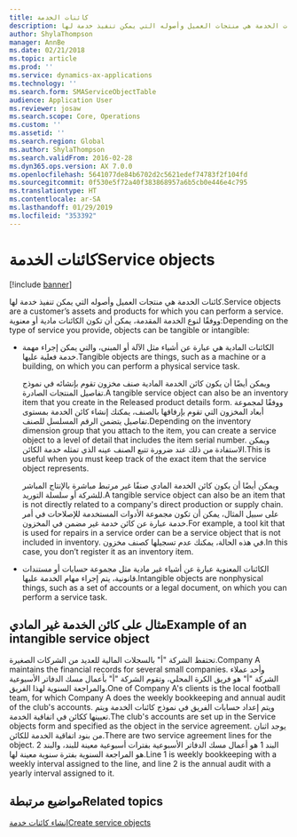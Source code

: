 ```yaml
---
title: كائنات الخدمة
description: كائنات الخدمة هي منتجات العميل وأصوله التي يمكن تنفيذ خدمة لها.
author: ShylaThompson
manager: AnnBe
ms.date: 02/21/2018
ms.topic: article
ms.prod: ''
ms.service: dynamics-ax-applications
ms.technology: ''
ms.search.form: SMAServiceObjectTable
audience: Application User
ms.reviewer: josaw
ms.search.scope: Core, Operations
ms.custom: ''
ms.assetid: ''
ms.search.region: Global
ms.author: ShylaThompson
ms.search.validFrom: 2016-02-28
ms.dyn365.ops.version: AX 7.0.0
ms.openlocfilehash: 5641077de84b6702d2c5621edef74783f2f104fd
ms.sourcegitcommit: 0f530e5f72a40f383868957a6b5cb0e446e4c795
ms.translationtype: HT
ms.contentlocale: ar-SA
ms.lasthandoff: 01/29/2019
ms.locfileid: "353392"
---
```

# <a name="service-objects"></a><span data-ttu-id="4b9e4-103">كائنات الخدمة</span><span class="sxs-lookup"><span data-stu-id="4b9e4-103">Service objects</span></span> 

[!include [banner](../includes/banner.md)]

<span data-ttu-id="4b9e4-104">كائنات الخدمة هي منتجات العميل وأصوله التي يمكن تنفيذ خدمة لها.</span><span class="sxs-lookup"><span data-stu-id="4b9e4-104">Service objects are a customer’s assets and products for which you can perform a service.</span></span> <span data-ttu-id="4b9e4-105">ووفقًا لنوع الخدمة المقدمة، يمكن أن تكون الكائنات مادية أو معنوية:</span><span class="sxs-lookup"><span data-stu-id="4b9e4-105">Depending on the type of service you provide, objects can be tangible or intangible:</span></span>

-  <span data-ttu-id="4b9e4-106">الكائنات المادية هي عبارة عن أشياء مثل الآلة أو المبنى، والتي يمكن إجراء مهمة خدمة فعلية عليها.</span><span class="sxs-lookup"><span data-stu-id="4b9e4-106">Tangible objects are things, such as a machine or a building, on which you can perform a physical service task.</span></span>

    <span data-ttu-id="4b9e4-107">ويمكن أيضًا أن يكون كائن الخدمة المادية صنف مخزون تقوم بإنشائه في نموذج تفاصيل المنتجات الصادرة‬.</span><span class="sxs-lookup"><span data-stu-id="4b9e4-107">A tangible service object can also be an inventory item that you create in the Released product details form.</span></span> <span data-ttu-id="4b9e4-108">ووفقًا لمجموعة أبعاد المخزون التي تقوم بإرفاقها بالصنف، يمكنك إنشاء كائن الخدمة بمستوى تفاصيل يتضمن الرقم المسلسل للصنف.</span><span class="sxs-lookup"><span data-stu-id="4b9e4-108">Depending on the inventory dimension group that you attach to the item, you can create a service object to a level of detail that includes the item serial number.</span></span> <span data-ttu-id="4b9e4-109">ويمكن الاستفادة من ذلك عند ضرورة تتبع الصنف عينه الذي تمثله خدمة الكائن.</span><span class="sxs-lookup"><span data-stu-id="4b9e4-109">This is useful when you must keep track of the exact item that the service object represents.</span></span>

    <span data-ttu-id="4b9e4-110">ويمكن أيضًا أن يكون كائن الخدمة المادي صنفًا غير مرتبط مباشرة بالإنتاج المباشر للشركة أو سلسلة التوريد.</span><span class="sxs-lookup"><span data-stu-id="4b9e4-110">A tangible service object can also be an item that is not directly related to a company's direct production or supply chain.</span></span> <span data-ttu-id="4b9e4-111">على سبيل المثال، يمكن أن تكون مجموعة الأدوات المستخدمة للإصلاحات في أمر خدمة عبارة عن كائن خدمة غير مضمن في المخزون.</span><span class="sxs-lookup"><span data-stu-id="4b9e4-111">For example, a tool kit that is used for repairs in a service order can be a service object that is not included in inventory.</span></span> <span data-ttu-id="4b9e4-112">في هذه الحالة، يمكنك عدم تسجيلها كصنف مخزون.</span><span class="sxs-lookup"><span data-stu-id="4b9e4-112">In this case, you don’t register it as an inventory item.</span></span>

-  <span data-ttu-id="4b9e4-113">الكائنات المعنوية عبارة عن أشياء غير مادية مثل مجموعة حسابات أو مستندات قانونية، يتم إجراء مهام الخدمة عليها.</span><span class="sxs-lookup"><span data-stu-id="4b9e4-113">Intangible objects are nonphysical things, such as a set of accounts or a legal document, on which you can perform a service task.</span></span>

## <a name="example-of-an-intangible-service-object"></a><span data-ttu-id="4b9e4-114">مثال على كائن الخدمة غير المادي</span><span class="sxs-lookup"><span data-stu-id="4b9e4-114">Example of an intangible service object</span></span>

<span data-ttu-id="4b9e4-115">تحتفظ الشركة "أ" بالسجلات المالية للعديد من الشركات الصغيرة.</span><span class="sxs-lookup"><span data-stu-id="4b9e4-115">Company A maintains the financial records for several small companies.</span></span> <span data-ttu-id="4b9e4-116">وأحد عملاء الشركة "أ" هو فريق الكرة المحلي، وتقوم الشركة "أ" بأعمال مسك الدفاتر الأسبوعية والمراجعة السنوية لهذا الفريق.</span><span class="sxs-lookup"><span data-stu-id="4b9e4-116">One of Company A's clients is the local football team, for which Company A does the weekly bookkeeping and annual audit of the club's accounts.</span></span> <span data-ttu-id="4b9e4-117">ويتم إعداد حسابات الفريق في نموذج كائنات الخدمة ويتم تعيينها ككائن في اتفاقية الخدمة.</span><span class="sxs-lookup"><span data-stu-id="4b9e4-117">The club's accounts are set up in the Service objects form and specified as the object in the service agreement.</span></span> <span data-ttu-id="4b9e4-118">يوجد اثنان من بنود اتفاقية الخدمة للكائن.</span><span class="sxs-lookup"><span data-stu-id="4b9e4-118">There are two service agreement lines for the object.</span></span> <span data-ttu-id="4b9e4-119">البند 1 هو أعمال مسك الدفاتر الأسبوعية بفترات أسبوعية معينة للبند، والبند 2 هو المراجعة السنوية بفترة سنوية معينة لها.</span><span class="sxs-lookup"><span data-stu-id="4b9e4-119">Line 1 is weekly bookkeeping with a weekly interval assigned to the line, and line 2 is the annual audit with a yearly interval assigned to it.</span></span>

## <a name="related-topics"></a><span data-ttu-id="4b9e4-120">مواضيع مرتبطة</span><span class="sxs-lookup"><span data-stu-id="4b9e4-120">Related topics</span></span>

[<span data-ttu-id="4b9e4-121">إنشاء كائنات خدمة</span><span class="sxs-lookup"><span data-stu-id="4b9e4-121">Create service objects</span></span>](create-service-objects.md)

